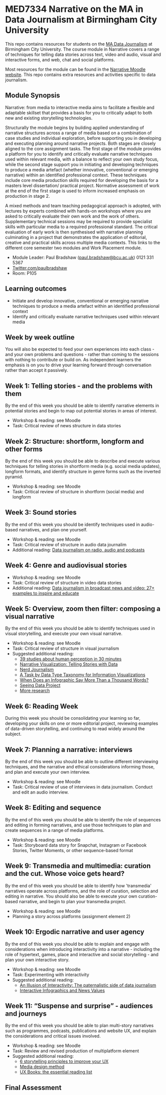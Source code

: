 # MED7334 Narrative on the MA in Data Journalism at Birmingham City University

This repo contains resources for students on the [MA Data Journalism](http://www.bcu.ac.uk/media/courses/data-journalism) at Birmingham City University. The course module in Narrative covers a range of techniques for telling data stories across text, video and audio, visual and interactive forms, and web, chat and social platforms.

Most resources for the module can be found in the [Narrative Moodle website](http://moodle.bcu.ac.uk/course/view.php?id=14318). This repo contains extra resources and activities specific to data journalism.

## Module Synopsis

Narrative: from media to interactive media aims to facilitate a flexible and adaptable skillset that provides a basis for you to critically adapt to both new and existing storytelling technologies. 

Structurally the module begins by building applied understanding of narrative structures across a range of media based on a combination of case studies and individual exploration, before supporting you in developing and executing planning around narrative projects. Both stages are closely aligned to the core assignment tasks. The first stage of the module provides a platform for you to identify and critically evaluate narrative techniques used within relevant media, with a balance to reflect your own study focus, while the second stage support you in initiating and developing techniques to produce a media artefact (whether innovative, conventional or emerging narrative) within an identified professional context. These techniques include core media production skills required for developing the basis for a masters level dissertation/ practical project. Normative assessment of work at the end of the first stage is used to inform increased emphasis on production in stage 2. 

A mixed methods and team teaching pedagogical approach is adopted, with lectures by experts combined with hands-on workshops where you are asked to critically evaluate their own work and the work of others. Supplementary technical sessions may be required to provide specialist skills with particular media to a required professional standard. The critical evaluation of early work is then synthesised with narrative planning culminating in a project that demonstrates the application of editorial, creative and practical skills across multiple media contexts. This links to the different core semester two modules and Work Placement module. 

* Module Leader: Paul Bradshaw (paul.bradshaw@bcu.ac.uk) 0121 331 5367
* [Twitter.com/paulbradshaw](http://Twitter.com/paulbradshaw)
* Room: P105

## Learning outcomes

* Initiate and develop innovative, conventional or emerging narrative techniques to produce a media artefact within an identified professional context
* Identify and critically evaluate narrative techniques used within relevant media

## Week by week outline

You will also be expected to feed your own experiences into each class - and your own problems and questions - rather than coming to the sessions with nothing to contribute or build on. As independent learners the emphasis is on you to drive your learning forward through conversation rather than accept it passively.

## Week 1: Telling stories - and the problems with them

By the end of this week you should be able to identify narrative elements in potential stories and begin to map out potential stories in areas of interest.

* Workshop & reading: see Moodle
* Task: Critical review of news structure in data stories

## Week 2: Structure: shortform, longform and other forms

By the end of this week you should be able to describe and execute various techniques for telling stories in shortform media (e.g. social media updates), longform formats, and identify structure in genre forms such as the inverted pyramid.

* Workshop & reading: see Moodle
* Task: Critical review of structure in shortform (social media) and longform

## Week 3: Sound stories

By the end of this week you should be identify techniques used in audio-based narratives, and plan one yourself.

* Workshop & reading: see Moodle
* Task: Critical review of structure in audio data journalim
* Additional reading: [Data journalism on radio, audio and podcasts](https://onlinejournalismblog.com/2017/07/06/data-journalism-on-radio-audio-and-podcasts/)

## Week 4: Genre and audiovisual stories

* Workshop & reading: see Moodle
* Task: Critical review of structure in video data stories
* Additional reading: [Data journalism in broadcast news and video: 27+ examples to inspire and educate](https://onlinejournalismblog.com/2017/06/26/data-journalism-in-broadcast-news-video/)

## Week 5: Overview, zoom then filter: composing a visual narrative

By the end of this week you should be able to identify techniques used in visual storytelling, and execute your own visual narrative.

* Workshop & reading: see Moodle
* Task: Critical review of structure in visual journalism 
* Suggested additional reading: 
  * [39 studies about human perception in 30 minutes](https://medium.com/@kennelliott/39-studies-about-human-perception-in-30-minutes-4728f9e31a73)
  * [Narrative Visualization: Telling Stories with Data](http://vis.stanford.edu/files/2010-Narrative-InfoVis.pdf)
  * [Nerd Journalism](https://www.dropbox.com/s/umr3r11v8dc088x/nerdJournalismDISSERTATION.pdf?dl=0)
  * [A Task by Data Type Taxonomy for Information Visualizations](https://www.mat.ucsb.edu/~g.legrady/academic/courses/11w259/schneiderman.pdf)
  * [When Does an Infographic Say More Than a Thousand Words?](http://www.tandfonline.com/doi/full/10.1080/1461670X.2016.1267592)
  * [Seeing Data Project](http://seeingdata.org/)
  * [More research](https://pinboard.in/u:paulbradshaw/t:vis+research)

## Week 6: Reading Week

During this week you should be consolidating your learning so far, developing your skills on one or more editorial project, reviewing examples of data-driven storytelling, and continuing to read widely around the subject.

## Week 7: Planning a narrative: interviews

By the end of this week you should be able to outline different interviewing techniques, and the narrative and ethical considerations informing those, and plan and execute your own interview.

* Workshop & reading: see Moodle
* Task: Critical review of use of interviews in data journalism. Conduct and edit an audio interview.

## Week 8: Editing and sequence

By the end of this week you should be able to identify the role of sequences and editing in forming narratives, and use those techniques to plan and create sequences in a range of media platforms.

* Workshop & reading: see Moodle
* Task: Storyboard data story for Snapchat, Instagram or Facebook Stories, Twitter Moments, or other sequence-based format

## Week 9: Transmedia and multimedia: curation and the cut. Whose voice gets heard?

By the end of this week you should be able to identify how 'transmedia' narratives operate across platforms, and the role of curation, selection and editing in narrative. You should also be able to execute your own curation-based narrative, and begin to plan your transmedia project.

* Workshop & reading: see Moodle
* Planning a story across platforms (assignment element 2)

## Week 10: Ergodic narrative and user agency

By the end of this week you should be able to explain and engage with considerations when introducing interactivity into a narrative - including the role of hypertext, games, place and interactive and social storytelling - and plan your own interactive story.

* Workshop & reading: see Moodle
* Task: Experimenting with interactivity
* Suggested additional reading: 
  * [An Illusion of Interactivity: The paternalistic side of data journalism](http://www.tandfonline.com/doi/full/10.1080/17512786.2017.1299032)
  * [Interactive Infographics and News Values](http://www.tandfonline.com/doi/full/10.1080/21670811.2013.841368)

## Week 11:  “Suspense and surprise” - audiences and journeys

By the end of this week you should be able to plan multi-story narratives such as programmes, podcasts, publications and website UX, and explain the considerations and critical issues involved.

* Workshop & reading: see Moodle
* Task: Review and revised production of multiplatform element
* Suggested additional reading: 
  * [6 storytelling principles to improve your UX](https://uxdesign.cc/6-storytelling-principles-to-improve-your-ux-737f0fc34261)
  * [Media design method](https://www.journals.uio.no/index.php/TJMI/article/view/702)
  * [UX Books: the essential reading list](https://uxdesign.cc/ux-books-on-user-research-strategy-2c8eeef820a8)

## Final Assessment



